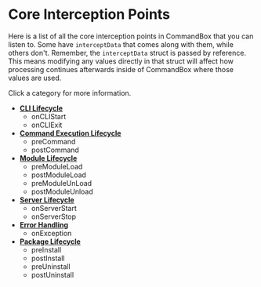 # Core Interception Points

Here is a list of all the core interception points in CommandBox that you can listen to.  Some have `interceptData` that comes along with them, while others don't.  Remember, the `interceptData` struct is passed by reference.  This means modifying any values directly in that struct will affect how processing continues afterwards inside of CommandBox where those values are used.  

Click a category for more information.

* [**CLI Lifecycle**](/developing/interceptors/core/cli_lifecycle.md)
  * onCLIStart
  * onCLIExit
* [**Command Execution Lifecycle**](/developing/interceptors/core/command_execution_lifecycle.md)
  * preCommand
  * postCommand
* [**Module Lifecycle**](/developing/interceptors/core/module_lifecycle.md)
  * preModuleLoad
  * postModuleLoad
  * preModuleUnLoad
  * postModuleUnload
* [**Server Lifecycle**](/developing/interceptors/core/server_lifecycle.md)
  * onServerStart
  * onServerStop
* [**Error Handling**](/developing/interceptors/core/error_handling.md)
  * onException
* [**Package Lifecycle**](/developing/interceptors/core/package_lifecycle.md)
  * preInstall
  * postInstall
  * preUninstall
  * postUninstall

